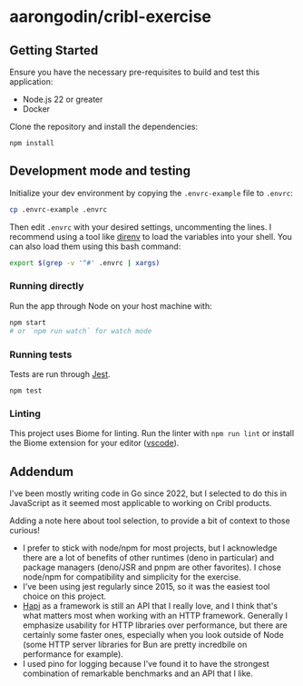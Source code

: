 # aarongodin/cribl-exercise

## Getting Started

Ensure you have the necessary pre-requisites to build and test this application:

* Node.js 22 or greater
* Docker

Clone the repository and install the dependencies:

```
npm install
```

## Development mode and testing

Initialize your dev environment by copying the `.envrc-example` file to `.envrc`:

```sh
cp .envrc-example .envrc
```

Then edit `.envrc` with your desired settings, uncommenting the lines. I recommend using a tool like [direnv](https://direnv.net/) to load the variables into your shell. You can also load them using this bash command:

```sh
export $(grep -v '^#' .envrc | xargs)
```

### Running directly

Run the app through Node on your host machine with:

```sh
npm start
# or `npm run watch` for watch mode
```

### Running tests

Tests are run through [Jest](https://jestjs.io).

```
npm test
```

### Linting

This project uses Biome for linting. Run the linter with `npm run lint` or install the Biome extension for your editor ([vscode](https://marketplace.visualstudio.com/items?itemName=biomejs.biome)).

## Addendum

I've been mostly writing code in Go since 2022, but I selected to do this in JavaScript as it seemed most applicable to working on Cribl products.

Adding a note here about tool selection, to provide a bit of context to those curious!

* I prefer to stick with node/npm for most projects, but I acknowledge there are a lot of benefits of other runtimes (deno in particular) and package managers (deno/JSR and pnpm are other favorites). I chose node/npm for compatibility and simplicity for the exercise.
* I've been using jest regularly since 2015, so it was the easiest tool choice on this project.
* [Hapi](https://hapi.dev/) as a framework is still an API that I really love, and I think that's what matters most when working with an HTTP framework. Generally I emphasize usability for HTTP libraries over performance, but there are certainly some faster ones, especially when you look outside of Node (some HTTP server libraries for Bun are pretty incredbile on performance for example).
* I used pino for logging because I've found it to have the strongest combination of remarkable benchmarks and an API that I like.
